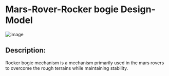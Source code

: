 # Mars-Rover-Rocker bogie Design-Model  
 
![image](https://user-images.githubusercontent.com/84036074/126301984-ffd4b627-9b29-48ff-aee7-f9e64355e841.png)

## Description:  

Rocker bogie mechanism is a mechanism primarily used in the mars rovers to overcome the rough terrains while maintaining stability.
